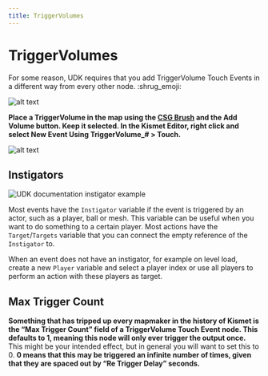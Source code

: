 ```yaml
---
title: TriggerVolumes
---
```

# TriggerVolumes

For some reason, UDK requires that you add TriggerVolume Touch Events in a different way from every other node. :shrug_emoji:

![alt text](/images/kismet/guide/image184.png "Hello TriggerVolume")

**Place a TriggerVolume in the map using the [CSG Brush](../udk/csg.md) and the Add Volume button. Keep it selected. In the Kismet Editor, right click and select New Event Using TriggerVolume_# > Touch.**

![alt text](/images/kismet/guide/image236.png "Hello Pain")

## Instigators

![UDK documentation instigator example](https://docs.unrealengine.com/udk/Three/rsrc/Three/KismetUserGuide/graphpane.jpg)

Most events have the `Instigator` variable if the event is triggered by an actor, such as a player, ball or mesh.
This variable can be useful when you want to do something to a certain player. Most actions have the `Target`/`Targets` variable that you can connect the empty reference of the `Instigator` to.

When an event does not have an instigator, for example on level load, create a new `Player` variable and select a player index or use all players to perform an action with these players as target.

## Max Trigger Count <Badge text="important" type="tip"/>

**Something that has tripped up every mapmaker in the history of Kismet is the “Max Trigger Count” field of a TriggerVolume Touch Event node. This defaults to 1, meaning this node will only ever trigger the output once.** This might be your intended effect, but in general you will want to set this to 0. **0 means that this may be triggered an infinite number of times, given that they are spaced out by “Re Trigger Delay” seconds.**
